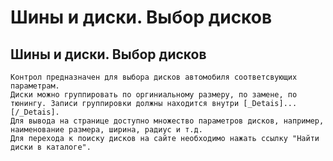 ﻿---
description: 2.4.7
---
# Шины и диски. Выбор дисков
## Шины и диски. Выбор дисков
	Контрол предназначен для выбора дисков автомобиля соответсвующих параметрам.
	Диски можно группировать по оргиниальному размеру, по замене, по тюнингу. Записи группировки должны находится внутри [_Detais]...[/_Detais]. 
	Для вывода на странице доступно множество параметров дисков, например, наименование размера, ширина, радиус и т.д.
	Для перехода к поиску дисков на сайте необходимо нажать ссылку "Найти диски в каталоге".
